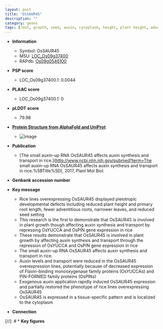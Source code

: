```yaml
---
layout: post
title: "OsSAUR45"
description: ""
category: genes
tags: [root, growth, seed, auxin, cytoplasm, height, plant height, adventitious root, primary root, plant growth, root length]
---
```


* **Information**  
    + Symbol: OsSAUR45  
    + MSU: [LOC_Os09g37400](http://rice.plantbiology.msu.edu/cgi-bin/ORF_infopage.cgi?orf=LOC_Os09g37400)  
    + RAPdb: [Os09g0546100](http://rapdb.dna.affrc.go.jp/viewer/gbrowse_details/irgsp1?name=Os09g0546100)  

* **PSP score**  
    + LOC_Os09g37400.1: 0.0044 

* **PLAAC score**  
    + LOC_Os09g37400.1: 0 

* **pLDDT score**
    + 79.98

* **[Protein Structure from AlphaFold and UniProt](https://www.uniprot.org/uniprotkb/Q651Q9/entry#structure)**
    + ![image](https://ricepsp.github.io/images/Q6/AF-Q651Q9-F1.png)

* **Publication**  
    + [The small auxin-up RNA OsSAUR45 affects auxin synthesis and transport in rice.](http://www.ncbi.nlm.nih.gov/pubmed?term=The small auxin-up RNA OsSAUR45 affects auxin synthesis and transport in rice.%5BTitle%5D), 2017, Plant Mol Biol.

* **Genbank accession number**  

* **Key message**  
    + Rice lines overexpressing OsSAUR45 displayed pleiotropic developmental defects including reduced plant height and primary root length, fewer adventitious roots, narrower leaves, and reduced seed setting
    + This research is the first to demonstrate that OsSAUR45 is involved in plant growth though affecting auxin synthesis and transport by repressing OsYUCCA and OsPIN gene expression in rice
    + These results demonstrate that OsSAUR45 is involved in plant growth by affecting auxin synthesis and transport through the repression of OsYUCCA and OsPIN gene expression in rice
    + The small auxin-up RNA OsSAUR45 affects auxin synthesis and transport in rice.
    + Auxin levels and transport were reduced in the OsSAUR45 overexpression lines, potentially because of decreased expression of Flavin-binding monooxygenase family proteins (OsYUCCAs) and PIN-FORMED family proteins (OsPINs)
    + Exogenous auxin application rapidly induced OsSAUR45 expression and partially restored the phenotype of rice lines overexpressing OsSAUR45
    + OsSAUR45 is expressed in a tissue-specific pattern and is localized to the cytoplasm

* **Connection**  

[//]: # * **Key figures**  


